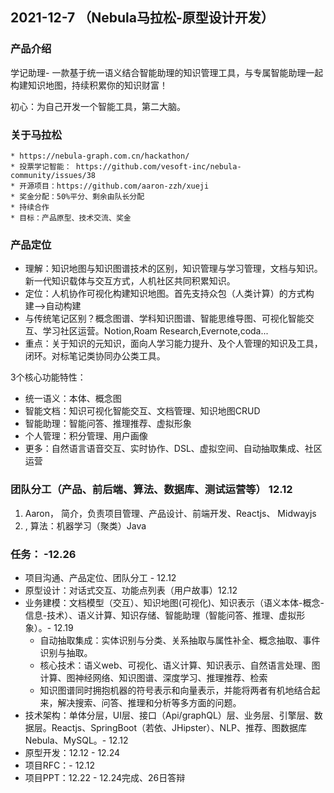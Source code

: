 

## 2021-12-7 （Nebula马拉松-原型设计开发）

### 产品介绍

学记助理- 一款基于统一语义结合智能助理的知识管理工具，与专属智能助理一起构建知识地图，持续积累你的知识财富！

初心：为自己开发一个智能工具，第二大脑。

### 关于马拉松 

    * https://nebula-graph.com.cn/hackathon/ 
    * 投票学记智能： https://github.com/vesoft-inc/nebula-community/issues/38
    * 开源项目：https://github.com/aaron-zzh/xueji
    * 奖金分配：50%平分、剩余由队长分配
    * 持续合作
    * 目标：产品原型、技术交流、奖金

### 产品定位

* 理解：知识地图与知识图谱技术的区别，知识管理与学习管理，文档与知识。新一代知识载体与交互方式，人机社区共同积累知识。
* 定位：人机协作可视化构建知识地图。首先支持众包（人类计算）的方式构建-->自动构建
* 与传统笔记区别？概念图谱、学科知识图谱、智能思维导图、可视化智能交互、学习社区运营。Notion,Roam Research,Evernote,coda...
* 重点：关于知识的元知识，面向人学习能力提升、及个人管理的知识及工具，闭环。对标笔记类协同办公类工具。

3个核心功能特性：

* 统一语义：本体、概念图
* 智能文档：知识可视化智能交互、文档管理、知识地图CRUD
* 智能助理：智能问答、推理推荐、虚拟形象
* 个人管理：积分管理、用户画像
* 更多：自然语言语音交互、实时协作、DSL、虚拟空间、自动抽取集成、社区运营

### 团队分工（产品、前后端、算法、数据库、测试运营等） 12.12

1. Aaron， 简介，负责项目管理、产品设计、前端开发、Reactjs、 Midwayjs   
2. , 算法：机器学习（聚类）Java 

### 任务： -12.26

* 项目沟通、产品定位、团队分工 - 12.12
* 原型设计：对话式交互、功能点列表（用户故事）12.12
* 业务建模：文档模型（交互）、知识地图(可视化)、知识表示（语义本体-概念-信息-技术）、语义计算、知识存储、智能助理（智能问答、推理、虚拟形象）。- 12.19
    * 自动抽取集成：实体识别与分类、关系抽取与属性补全、概念抽取、事件识别与抽取。
    * 核心技术：语义web、可视化、语义计算、知识表示、自然语言处理、图计算、图神经网络、知识图谱、深度学习、推理推荐、检索
    * 知识图谱同时拥抱机器的符号表示和向量表示，并能将两者有机地结合起来，解决搜索、问答、推理和分析等多方面的问题。
* 技术架构：单体分层，UI层、接口（Api/graphQL）层、业务层、引擎层、数据层。Reactjs、SpringBoot（若依、JHipster）、NLP、推荐、图数据库Nebula、MySQL。- 12.12
* 原型开发：12.12 - 12.24
* 项目RFC：- 12.12
* 项目PPT：12.22 - 12.24完成、26日答辩

